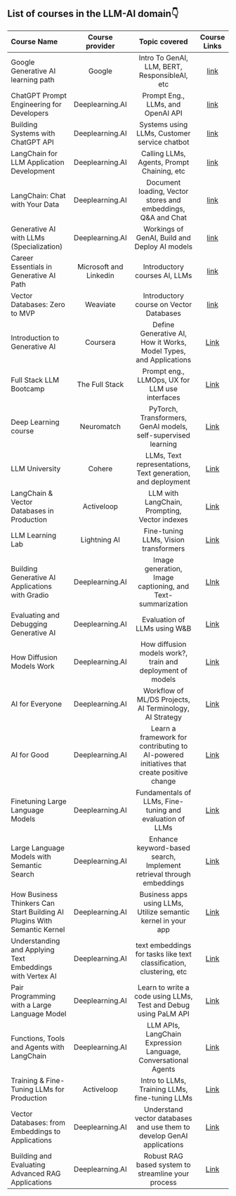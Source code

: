 ## List of courses in the LLM-AI domain👇

| Course Name      | Course provider    | Topic covered   | Course Links |
|  :------------   |     :--------:     |   :---------:   |  :------:   |
| Google Generative AI learning path | Google | Intro To GenAI, LLM, BERT, ResponsibleAI, etc | [link](https://www.cloudskillsboost.google/paths/118) |
| ChatGPT Prompt Engineering for Developers | Deeplearning.AI | Prompt Eng., LLMs, and OpenAI API | [link](https://www.deeplearning.ai/short-courses/chatgpt-prompt-engineering-for-developers/) |
| Building Systems with ChatGPT API | Deeplearning.AI | Systems using LLMs, Customer service chatbot | [link](https://www.deeplearning.ai/short-courses/building-systems-with-chatgpt/) |
| LangChain for LLM Application Development | Deeplearning.AI | Calling LLMs, Agents, Prompt Chaining, etc | [link](https://www.deeplearning.ai/short-courses/langchain-for-llm-application-development/) |
| LangChain: Chat with Your Data | Deeplearning.AI | Document loading, Vector stores and embeddings, Q&A and Chat | [link](https://www.deeplearning.ai/short-courses/langchain-chat-with-your-data/) |
| Generative AI with LLMs (Specialization) | Deeplearning.AI | Workings of GenAI, Build and Deploy AI models | [link](https://www.deeplearning.ai/courses/generative-ai-with-llms/) |
| Career Essentials in Generative AI Path | Microsoft and Linkedin | Introductory courses AI, LLMs | [link](https://www.linkedin.com/learning/paths/career-essentials-in-generative-ai-by-microsoft-and-linkedin?u=92695330) |
| Vector Databases: Zero to MVP | Weaviate | Introductory course on Vector Databases | [link](https://weaviate.io/developers/academy/zero_to_mvp) | 
| Introduction to Generative AI | Coursera | Define Generative AI, How it Works, Model Types, and Applications | [Link](https://www.coursera.org/learn/introduction-to-generative-ai) |
| Full Stack LLM Bootcamp | The Full Stack | Prompt eng., LLMOps, UX for LLM use interfaces | [Link](https://fullstackdeeplearning.com/llm-bootcamp/) |
| Deep Learning course | Neuromatch | PyTorch, Transformers, GenAI models, self-supervised learning | [Link](https://deeplearning.neuromatch.io/tutorials/intro.html) |
| LLM University | Cohere | LLMs, Text representations, Text generation, and deployment | [Link](https://docs.cohere.com/docs/llmu) |
| LangChain & Vector Databases in Production | Activeloop | LLM with LangChain, Prompting, Vector indexes | [Link](https://learn.activeloop.ai/courses/langchain) |
| LLM Learning Lab | Lightning AI | Fine-tuning LLMs, Vision transformers | [Link](https://lightning.ai/pages/llm-learning-lab/) |
| Building Generative AI Applications with Gradio | Deeplearning.AI | Image generation, Image captioning, and Text-summarization | [LInk](https://www.deeplearning.ai/short-courses/building-generative-ai-applications-with-gradio/) |
| Evaluating and Debugging Generative AI | Deeplearning.AI | Evaluation of LLMs using W&B | [Link](https://www.deeplearning.ai/short-courses/evaluating-debugging-generative-ai/) |
| How Diffusion Models Work | Deeplearning.AI | How diffusion models work?, train and deployment of models | [Link](https://www.deeplearning.ai/short-courses/how-diffusion-models-work/)|
| AI for Everyone | Deeplearning.AI | Workflow of ML/DS Projects, AI Terminology, AI Strategy | [Link](https://www.deeplearning.ai/courses/ai-for-everyone/) |
| AI for Good | Deeplearning.AI | Learn a framework for contributing to AI-powered initiatives that create positive change | [Link](https://www.deeplearning.ai/courses/ai-for-good/) |
| Finetuning Large Language Models | Deeplearning.AI | Fundamentals of LLMs, Fine-tuning and evaluation of LLMs | [Link](https://www.deeplearning.ai/short-courses/finetuning-large-language-models/) |
| Large Language Models with Semantic Search | Deeplearning.AI | Enhance keyword-based search, Implement retrieval through embeddings | [Link](https://www.deeplearning.ai/short-courses/large-language-models-semantic-search/) |
| How Business Thinkers Can Start Building AI Plugins With Semantic Kernel | Deeplearning.AI | Business apps using LLMs, Utilize semantic kernel in your app | [Link](https://www.deeplearning.ai/short-courses/microsoft-semantic-kernel/) |
| Understanding and Applying Text Embeddings with Vertex AI | Deeplearning.AI | text embeddings for tasks like text classification, clustering, etc | [Link](https://www.deeplearning.ai/short-courses/google-cloud-vertex-ai/) |
| Pair Programming with a Large Language Model | Deeplearning.AI | Learn to write a code using LLMs, Test and Debug using PaLM API | [Link](https://www.deeplearning.ai/short-courses/pair-programming-llm/) |
| Functions, Tools and Agents with LangChain | Deeplearning.AI | LLM APIs, LangChain Expression Language, Conversational Agents | [Link](https://www.deeplearning.ai/short-courses/functions-tools-agents-langchain/?utm_source=dlai-homepage&utm_medium=featured-card&utm_campaign=langchain3-launch) | 
| Training & Fine-Tuning LLMs for Production | Activeloop | Intro to LLMs, Training LLMs, fine-tuning LLMs | [Link](https://learn.activeloop.ai/courses/llms) |
| Vector Databases: from Embeddings to Applications | Deeplearning.AI | Understand vector databases and use them to develop GenAI applications | [Link](https://www.deeplearning.ai/short-courses/vector-databases-embeddings-applications/) |
| Building and Evaluating Advanced RAG Applications | Deeplearning.AI | Robust RAG based system to streamline your process | [Link](https://www.deeplearning.ai/short-courses/building-evaluating-advanced-rag/) | 



